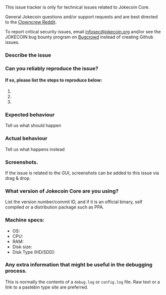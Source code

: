 <!--- Remove sections that do not apply -->

This issue tracker is only for technical issues related to Jokecoin Core.

General Jokecoin questions and/or support requests and are best directed to the [Clowncrew Reddit](https://www.reddit.com/r/clowncrew/).

To report critical security issues, email infosec@jokecoin.org and/or see the JOKECOIN bug bounty program on [Bugcrowd](https://bugcrowd.com/dashdigitalcash) instead of creating Github issues.

### Describe the issue

### Can you reliably reproduce the issue?
#### If so, please list the steps to reproduce below:
1.
2.
3.

### Expected behaviour
Tell us what should happen

### Actual behaviour
Tell us what happens instead

### Screenshots.
If the issue is related to the GUI, screenshots can be added to this issue via drag & drop.

### What version of Jokecoin Core are you using?
List the version number/commit ID, and if it is an official binary, self compiled or a distribution package such as PPA.

### Machine specs:
- OS:
- CPU:
- RAM:
- Disk size:
- Disk Type (HD/SDD):

### Any extra information that might be useful in the debugging process.
This is normally the contents of a `debug.log` or `config.log` file. Raw text or a link to a pastebin type site are preferred.

